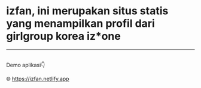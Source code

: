 # izfan, ini merupakan situs statis yang menampilkan profil dari girlgroup korea iz*one

-------
<br/>
Demo aplikasi👇

🌐 https://izfan.netlify.app
